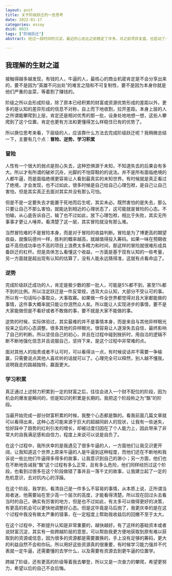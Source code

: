 ```yaml
---
layout: post
title: 关于阶级跃迁的一些思考
date: 2022-01-17
categories: essay
dsid: 0033
tags: ["阶级跃迁"]
abstract: 经过一段时间的沉淀，最近的心态比之前稳定了许多，对之前项目复盘，也启动了一些新的项目，有一些思考，记录下来

---
```


## 我理解的生财之道

接触得越多越发现，有钱的人，牛逼的人，最核心的商业机密肯定是不会分享出来的，要不是因为“英雄不问出处”的难言之隐和不可复制性，要不是因为本身你就是他们严重的韭菜，等着割了赚钱的。

阶级之所以会形成阶级，除了原本已经积累的财富或资源优势形成的差距以外，更多的是认知的差异形成的信息不对称，自上而下地收割，拉开差距。本身上层的人之所谓能攀爬到上层，肯定还是相对优秀的那一批，设身处地地想一想，这些人攀爬到了这个位置，肯定也更有方法和更懂得怎么样稳住已有的优势了。

所以换位思考来看，下层级的人，应该靠什么方法去完成阶级跃迁呢？我稍微总结一下，主要有几个点：<b>冒险、逆势、学习积累</b>

### 冒险

人性有一个很大的弱点是担心失去，这种恐惧源于未知，不知道失去的后果会有多大。所以才有所谓的破斧沉舟，光脚的不怕穿鞋的的说法。并不是所有面临绝境的人都牛逼，而是面临绝境更容易让人看到最真实的未知世界。有时候就是真正看过了绝境，才会发现，也不过如此，很多时候是自己给自己心理包袱，是自己让自己害怕，但是其实真正去面对其实并没有那么可怕。

但是不是一定要失去才能置于死地而后生呢，其实未必。既然害怕的是失去，那么只要让自己不那么害怕，就能达到相近的心理状态了，这可能就是冒险的心态。不怕输，从心底告诉自己，输了也不过如此，放下心理包袱，相比于失败，其实无所事事才更让人唾弃。看清楚了这一层，其实冒险就没有那么难。

当然冒险难的不是冒险本身，而是对于冒险的收益判断。冒险是为了博更高的期望收益，就像玩德州一样，胜利的概率越高，就越值得投入筹码。如果一味在预期收益不高但成功率也不高的项目上浪费太多精力和时间，那这样的冒险就很难形成具备跃迁的杠杆。但是具体怎么看懂这个收益，一方面是基于现有认知的一些考量，另一方面就是超出现有认知的估算了，没有人能永远猜得准，这就有点看命运了。

### 逆势

完成阶级跃迁成功的人，肯定是极少数的那一批人，可能是5%都不到，甚至1%都不到的比例。所以注定跃迁是一件反常规，违背大众认知，大部分不受认可的事。所以有一句话叫小事取众，大事取寡。如果做一件全世界都觉得对且大家都能做的事情，这件事大概率就只能让你泯然众人矣。所以能让人实现进步的事情，要不是大家能做但是不看好或者不敢做的事，要不就是大家不能做的事。

逆势的时候，实际体验过，其实最难的并不是事情本身，而是来自与其他异样眼光投来之后的心态调整。很多其他的异样眼光，很容易让人逐渐失去自信，最终影响了自己的判断。所以坚信自己的初心，并且在过程中碰到挫折时，用自洽的逻辑不断不断地强化信念并且说服自己，坚持下来，是这个过程中非常难的点。

面对其他人的指责或者不认可时，可以看得淡一点，有时候说话并不需要一争输赢，只需要说点其他人喜欢听的话就可以了。心理完全可以释然，别人越不懂我，说明我走的路越独特，赢面更大。

### 学习积累

真正通过上述努力积累到一定的财富之后，往往会进入一个财不配位的阶段，因为机会的爆发是瞬间的，但是知识的积累是长期的。我把这个阶段称之为“飘”的阶段。

当最开始完成一部分财富积累的时候，我整个心态都是飘的。看我前面几篇文章就可以看得出来，这种心态可能来源于巨大的超越同龄人的现状，让我有一些迷失，恰好踩中了趋势的红利引发的增长，却被过度归因在了个人能力上，因此带来了非常大的自我满足感和自信力，程度上来说可以说是自负了。

在这个过程中，我所庆幸的是我遇见了很多牛逼的人，一方面他们让我见识更开阔，让我知道这个世界上原来牛逼的人是牛逼到这种程度，而他们还在不断地和我诉说一些比他们牛逼得多得多的故事，让我意识到自己的渺小；另一方面，他们也在不断地告诫我“飘”这个过程有多么正常，且有多么危险，他们同样经历过这个阶段，也看到过很多在这个阶段做错了事并且一落千丈的故事，让我建立起了一定的危机意识，去对抗内心的浮躁。

在这个阶段，我学到，看清自己是一件多么不容易的事情，从本质上说，正所谓当局者迷，他需要站在至少高一个层次的高度，才能看得清楚。所以现在回过头去看当时的自己，确实有厉害的地方，但是也不过如此，有太多可以做得更好的决策，有更高的机会可以更快地调整好心态。但是这毕竟是马后炮了，我更庆幸的是在这个过程中我没有做太严重的错事，在一定程度上帮助我收益后的回撤不至于太大。

在这个过程中，不断提升认知是非常重要的，越快越好。有了这样的基础资本或者说财富沉淀，其实有一些跨越阶层的意思，可以帮助我更方便地获取到原有难以获取到的资源或信息，因为很多的资源都是需要置换的，手上没有足够的筹码，更大的利益自然不会和你玩。所以用好这些资源真的很重要，有时候学习能力强并不代表就一定牛逼，还需要懂的去学什么，以及需要有资源去到更牛逼的位置学。

跨越了阶级，还有更高的阶级等着我去攀登，所以又是一次奋力的攀爬，希望更努力，希望以后的自己不会后悔。












